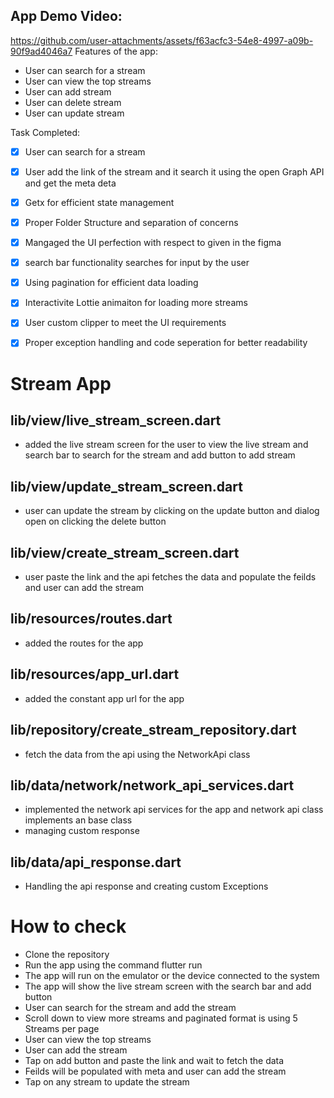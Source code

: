 <!-- create readme for fucntionality of my app -->
## App Demo Video:  

https://github.com/user-attachments/assets/f63acfc3-54e8-4997-a09b-90f9ad4046a7
Features of the app:
- User can search for a stream 
- User can view the top streams
- User can add stream
- User can delete stream
- User can update stream

Task Completed:
- [x] User can search for a stream
- [x] User add the link of the stream and it search it using the open Graph API and get the meta deta
- [x] Getx for efficient state management
- [x] Proper Folder Structure and separation of concerns
- [x] Mangaged the UI perfection with respect to given in the figma
- [x] search bar functionality searches for input by the user
- [x] Using pagination for efficient data loading
- [x] Interactivite Lottie animaiton for loading more streams
- [x] User custom clipper to meet the UI requirements
- [x] Proper exception handling and code seperation for better readability



# Stream App

## lib/view/live_stream_screen.dart
- added the live stream screen for the user to view the live stream and search bar to search for the stream and add button to add stream

## lib/view/update_stream_screen.dart
- user can update the stream by clicking on the update button and dialog open on clicking the delete button 

## lib/view/create_stream_screen.dart
- user paste the link and the api fetches the data and populate the feilds and user can add the stream

## lib/resources/routes.dart
- added the routes for the app

## lib/resources/app_url.dart
- added the constant app url for the app

## lib/repository/create_stream_repository.dart
- fetch the data from the api using the NetworkApi class 

## lib/data/network/network_api_services.dart
- implemented the network api services for the app and network api class implements an base class
- managing custom response 

## lib/data/api_response.dart
- Handling the api response and creating custom Exceptions



# How to check
- Clone the repository
- Run the app using the command flutter run
- The app will run on the emulator or the device connected to the system
- The app will show the live stream screen with the search bar and add button
- User can search for the stream and add the stream
- Scroll down to view more streams and paginated format is using 5 Streams per page
- User can view the top streams
- User can add the stream
- Tap on add button and paste the link and wait to fetch the data
- Feilds will be populated with meta and user can add the stream
- Tap on any stream to update the stream



